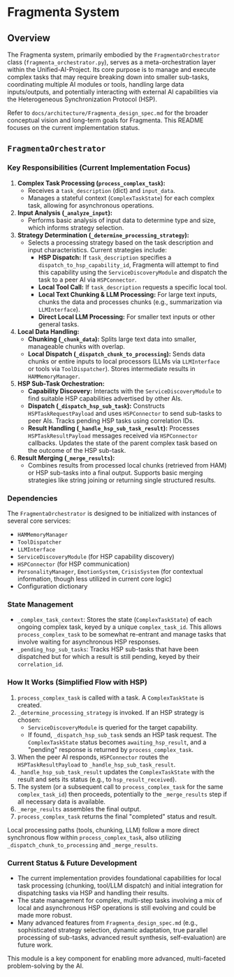 # Fragmenta System

## Overview

The Fragmenta system, primarily embodied by the `FragmentaOrchestrator` class (`fragmenta_orchestrator.py`), serves as a meta-orchestration layer within the Unified-AI-Project. Its core purpose is to manage and execute complex tasks that may require breaking down into smaller sub-tasks, coordinating multiple AI modules or tools, handling large data inputs/outputs, and potentially interacting with external AI capabilities via the Heterogeneous Synchronization Protocol (HSP).

Refer to `docs/architecture/Fragmenta_design_spec.md` for the broader conceptual vision and long-term goals for Fragmenta. This README focuses on the current implementation status.

## `FragmentaOrchestrator`

### Key Responsibilities (Current Implementation Focus)

1.  **Complex Task Processing (`process_complex_task`):**
    *   Receives a `task_description` (dict) and `input_data`.
    *   Manages a stateful context (`ComplexTaskState`) for each complex task, allowing for asynchronous operations.
2.  **Input Analysis (`_analyze_input`):**
    *   Performs basic analysis of input data to determine type and size, which informs strategy selection.
3.  **Strategy Determination (`_determine_processing_strategy`):**
    *   Selects a processing strategy based on the task description and input characteristics. Current strategies include:
        *   **HSP Dispatch:** If `task_description` specifies a `dispatch_to_hsp_capability_id`, Fragmenta will attempt to find this capability using the `ServiceDiscoveryModule` and dispatch the task to a peer AI via `HSPConnector`.
        *   **Local Tool Call:** If `task_description` requests a specific local tool.
        *   **Local Text Chunking & LLM Processing:** For large text inputs, chunks the data and processes chunks (e.g., summarization via `LLMInterface`).
        *   **Direct Local LLM Processing:** For smaller text inputs or other general tasks.
4.  **Local Data Handling:**
    *   **Chunking (`_chunk_data`):** Splits large text data into smaller, manageable chunks with overlap.
    *   **Local Dispatch (`_dispatch_chunk_to_processing`):** Sends data chunks or entire inputs to local processors (LLMs via `LLMInterface` or tools via `ToolDispatcher`). Stores intermediate results in `HAMMemoryManager`.
5.  **HSP Sub-Task Orchestration:**
    *   **Capability Discovery:** Interacts with the `ServiceDiscoveryModule` to find suitable HSP capabilities advertised by other AIs.
    *   **Dispatch (`_dispatch_hsp_sub_task`):** Constructs `HSPTaskRequestPayload` and uses `HSPConnector` to send sub-tasks to peer AIs. Tracks pending HSP tasks using correlation IDs.
    *   **Result Handling (`_handle_hsp_sub_task_result`):** Processes `HSPTaskResultPayload` messages received via `HSPConnector` callbacks. Updates the state of the parent complex task based on the outcome of the HSP sub-task.
6.  **Result Merging (`_merge_results`):**
    *   Combines results from processed local chunks (retrieved from HAM) or HSP sub-tasks into a final output. Supports basic merging strategies like string joining or returning single structured results.

### Dependencies

The `FragmentaOrchestrator` is designed to be initialized with instances of several core services:
*   `HAMMemoryManager`
*   `ToolDispatcher`
*   `LLMInterface`
*   `ServiceDiscoveryModule` (for HSP capability discovery)
*   `HSPConnector` (for HSP communication)
*   `PersonalityManager`, `EmotionSystem`, `CrisisSystem` (for contextual information, though less utilized in current core logic)
*   Configuration dictionary

### State Management

*   `_complex_task_context`: Stores the state (`ComplexTaskState`) of each ongoing complex task, keyed by a unique `complex_task_id`. This allows `process_complex_task` to be somewhat re-entrant and manage tasks that involve waiting for asynchronous HSP responses.
*   `_pending_hsp_sub_tasks`: Tracks HSP sub-tasks that have been dispatched but for which a result is still pending, keyed by their `correlation_id`.

### How It Works (Simplified Flow with HSP)

1.  `process_complex_task` is called with a task. A `ComplexTaskState` is created.
2.  `_determine_processing_strategy` is invoked. If an HSP strategy is chosen:
    *   `ServiceDiscoveryModule` is queried for the target capability.
    *   If found, `_dispatch_hsp_sub_task` sends an HSP task request. The `ComplexTaskState` status becomes `awaiting_hsp_result`, and a "pending" response is returned by `process_complex_task`.
3.  When the peer AI responds, `HSPConnector` routes the `HSPTaskResultPayload` to `_handle_hsp_sub_task_result`.
4.  `_handle_hsp_sub_task_result` updates the `ComplexTaskState` with the result and sets its status (e.g., to `hsp_result_received`).
5.  The system (or a subsequent call to `process_complex_task` for the same `complex_task_id`) then proceeds, potentially to the `_merge_results` step if all necessary data is available.
6.  `_merge_results` assembles the final output.
7.  `process_complex_task` returns the final "completed" status and result.

Local processing paths (tools, chunking, LLM) follow a more direct synchronous flow within `process_complex_task`, also utilizing `_dispatch_chunk_to_processing` and `_merge_results`.

### Current Status & Future Development

*   The current implementation provides foundational capabilities for local task processing (chunking, tool/LLM dispatch) and initial integration for dispatching tasks via HSP and handling their results.
*   The state management for complex, multi-step tasks involving a mix of local and asynchronous HSP operations is still evolving and could be made more robust.
*   Many advanced features from `Fragmenta_design_spec.md` (e.g., sophisticated strategy selection, dynamic adaptation, true parallel processing of sub-tasks, advanced result synthesis, self-evaluation) are future work.

This module is a key component for enabling more advanced, multi-faceted problem-solving by the AI.
